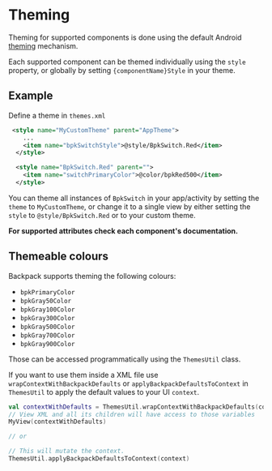 # Theming

Theming for supported components is done using the default Android [theming](https://developer.android.com/guide/topics/ui/look-and-feel/themes) mechanism.

Each supported component can be themed individually using the `style` property, or globally by setting `{componentName}Style` in your theme.

## Example

Define a theme in `themes.xml`

```xml
 <style name="MyCustomTheme" parent="AppTheme">
    ...
    <item name="bpkSwitchStyle">@style/BpkSwitch.Red</item>
  </style>

  <style name="BpkSwitch.Red" parent="">
    <item name="switchPrimaryColor">@color/bpkRed500</item>
  </style>
```

You can theme all instances of `BpkSwitch` in your app/activity by setting the `theme` to `MyCustomTheme`, or change it to a single view by either setting the `style` to `@style/BpkSwitch.Red` or to your custom theme.

__For supported attributes check each component's documentation.__

## Themeable colours

Backpack supports theming the following colours:

- `bpkPrimaryColor`
- `bpkGray50Color`
- `bpkGray100Color`
- `bpkGray300Color`
- `bpkGray500Color`
- `bpkGray700Color`
- `bpkGray900Color`

Those can be accessed programmatically using the `ThemesUtil` class. 

If you want to use them inside a XML file use `wrapContextWithBackpackDefaults` or `applyBackpackDefaultsToContext` in `ThemesUtil` to apply the default values to your UI `context`.

```Kotlin
val contextWithDefaults = ThemesUtil.wrapContextWithBackpackDefaults(context)
// View XML and all its children will have access to those variables
MyView(contextWithDefaults)

// or

// This will mutate the context.
ThemesUtil.applyBackpackDefaultsToContext(context)
```